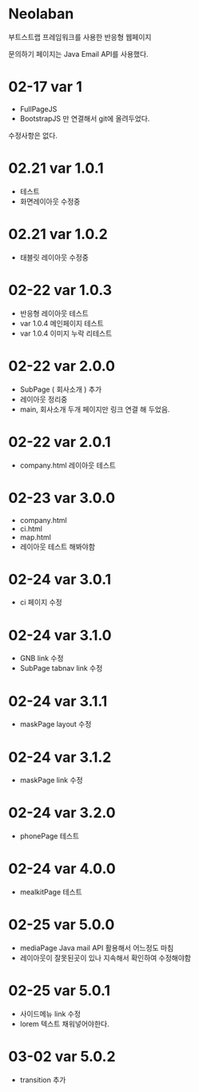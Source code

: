 # Neolaban

부트스트랩 프레임워크를 사용한 반응형 웹페이지

문의하기 페이지는
Java Email API를 사용했다.

# 02-17 var 1
  - FullPageJS
  - BootstrapJS
만 연결해서 git에 올려두었다.

수정사항은 없다.

# 02.21 var 1.0.1
 - 테스트
 - 화면레이아웃 수정중

 # 02.21 var 1.0.2
 - 태블릿 레이아웃 수정중


 # 02-22 var 1.0.3
 - 반응형 레이아웃 테스트
 - var 1.0.4 메인페이지 테스트
 - var 1.0.4 이미지 누락 리테스트

 # 02-22 var 2.0.0
 - SubPage ( 회사소개 ) 추가
 - 레이아웃 정리중
 - main, 회사소개 두개 페이지만 링크 연결 해 두었음.
 
  # 02-22 var 2.0.1
  - company.html 레이아웃 테스트
  
  # 02-23 var 3.0.0
  - company.html 
  - ci.html
  - map.html 
  - 레이아웃 테스트 해봐야함
  
  # 02-24 var 3.0.1
  - ci 페이지 수정

  # 02-24 var 3.1.0
  - GNB link 수정
  - SubPage tabnav link 수정

  # 02-24 var 3.1.1
  - maskPage layout 수정
  # 02-24 var 3.1.2
  - maskPage link 수정

  # 02-24 var 3.2.0
  - phonePage 테스트


  # 02-24 var 4.0.0
  - mealkitPage 테스트
  
  # 02-25 var 5.0.0
  - mediaPage Java mail API 활용해서 어느정도 마침
  - 레이아웃이 잘못된곳이 있나 지속해서 확인하여 수정해야함

  # 02-25 var 5.0.1
  - 사이드메뉴 link 수정
  - lorem 텍스트 채워넣어야한다.

  # 03-02 var 5.0.2
  - transition 추가